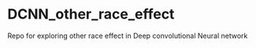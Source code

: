 # DCNN_other_race_effect
Repo for exploring other race effect in Deep convolutional Neural network 
